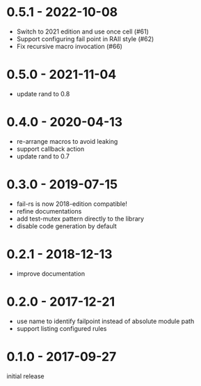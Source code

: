 # 0.5.1 - 2022-10-08

- Switch to 2021 edition and use once cell (#61)
- Support configuring fail point in RAII style (#62)
- Fix recursive macro invocation (#66)

# 0.5.0 - 2021-11-04

- update rand to 0.8

# 0.4.0 - 2020-04-13

- re-arrange macros to avoid leaking
- support callback action
- update rand to 0.7

# 0.3.0 - 2019-07-15

- fail-rs is now 2018-edition compatible!
- refine documentations
- add test-mutex pattern directly to the library
- disable code generation by default

# 0.2.1 - 2018-12-13

- improve documentation

# 0.2.0 - 2017-12-21

- use name to identify failpoint instead of absolute module path
- support listing configured rules

# 0.1.0 - 2017-09-27

initial release
